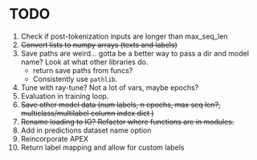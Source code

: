 # TODO

1. Check if post-tokenization inputs are longer than max_seq_len
2. ~~Convert lists to numpy arrays (texts and labels)~~
3. Save paths are weird... gotta be a better way to pass a dir and model name? Look at what other libraries do.
    - return save paths from funcs?
    - Consistently use `pathlib`.
4. Tune with ray-tune? Not a lot of vars, maybe epochs? 
5. Evaluation in training loop.
6. ~~Save other model data (num labels, n epochs, max seq len?, multiclass/multilabel column index dict )~~
7. ~~Rename loading to IO? Refactor where functions are in modules.~~
8. Add in predictions dataset name option
9. Reincorporate APEX
10. Return label mapping and allow for custom labels